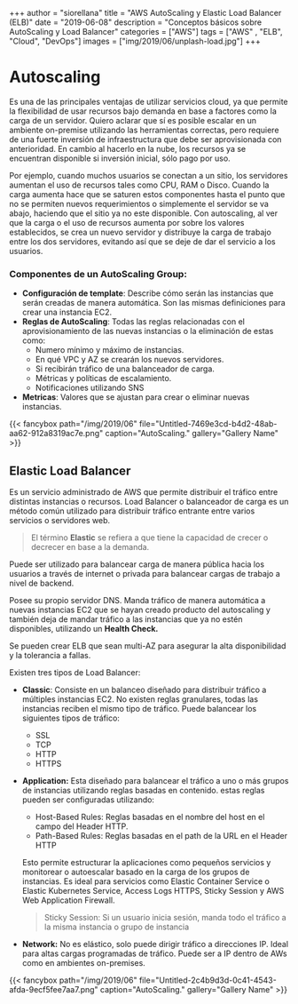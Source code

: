 +++
author = "siorellana"
title = "AWS AutoScaling y Elastic Load Balancer (ELB)"
date = "2019-06-08"
description = "Conceptos básicos sobre AutoScaling y Load Balancer"
categories = ["AWS"]
tags = ["AWS" , "ELB", "Cloud", "DevOps"]
images = ["img/2019/06/unplash-load.jpg"]
+++

# Autoscaling

Es una de las principales ventajas de utilizar servicios cloud, ya que permite la flexibilidad de usar recursos bajo demanda en base a factores como la carga de un servidor. Quiero aclarar que sí es posible escalar en un ambiente on-premise utilizando las herramientas correctas, pero requiere de una fuerte inversión de infraestructura que debe ser aprovisionada con anterioridad. En cambio al hacerlo en la nube, los recursos ya se encuentran disponible si inversión inicial, sólo pago por uso.

Por ejemplo, cuando muchos usuarios se conectan a un sitio, los servidores aumentan el uso de recursos tales como CPU, RAM o Disco. Cuando la carga aumenta hace que se saturen estos componentes hasta el punto que no se permiten nuevos requerimientos o simplemente el servidor se va abajo, haciendo que el sitio ya no este disponible. Con autoscaling, al ver que la carga o el uso de recursos aumenta por sobre los valores establecidos, se crea un nuevo servidor y distribuye la carga de trabajo entre los dos servidores, evitando así que se deje de dar el servicio a los usuarios.

### Componentes de un AutoScaling Group:

- **Configuración de template**: Describe cómo serán las instancias que serán creadas de manera automática. Son las mismas definiciones para crear una instancia EC2.
- **Reglas de AutoScaling**: Todas las reglas relacionadas con el aprovisionamiento de las nuevas instancias o la eliminación de estas como:
    - Numero mínimo y máximo de instancias.
    - En qué VPC y AZ se crearán los nuevos servidores.
    - Si recibirán tráfico de una balanceador de carga.
    - Métricas y políticas de escalamiento.
    - Notificaciones utilizando SNS
- **Metricas**: Valores que se ajustan para crear o eliminar nuevas instancias.

{{< fancybox path="/img/2019/06" file="Untitled-7469e3cd-b4d2-48ab-aa62-912a8319ac7e.png" caption="AutoScaling." gallery="Gallery Name" >}}


## Elastic Load Balancer

Es un servicio administrado de AWS que permite distribuir el tráfico entre distintas instancias o recursos. Load Balancer o balanceador de carga es un método común utilizado para distribuir tráfico entrante entre varios servicios o servidores web. 

> El término **Elastic** se refiera a que tiene la capacidad de crecer o decrecer en base a la demanda.

Puede ser utilizado para balancear carga de manera pública hacia los usuarios a través de internet o privada para balancear cargas de trabajo a nivel de backend.

Posee su propio servidor DNS. Manda tráfico de manera automática a nuevas instancias EC2 que se hayan creado producto del autoscaling y también deja de mandar tráfico a las instancias que ya no estén disponibles, utilizando un **Health Check.**

Se pueden crear ELB que sean multi-AZ para asegurar la alta disponibilidad y la tolerancia a fallas.

Existen tres tipos de Load Balancer:

- **Classic**: Consiste en un balanceo diseñado para distribuir tráfico a múltiples instancias EC2. No existen reglas granulares, todas las instancias reciben el mismo tipo de tráfico. Puede balancear los siguientes tipos de tráfico:
    - SSL
    - TCP
    - HTTP
    - HTTPS
- **Application:** Esta diseñado para balancear el tráfico a uno o más grupos de instancias utilizando reglas basadas en contenido. estas reglas pueden ser configuradas utilizando:
    - Host-Based Rules: Reglas basadas en el nombre del host en el campo del Header HTTP.
    - Path-Based Rules: Reglas basadas en el path de la URL en el Header HTTP

    Esto permite estructurar la aplicaciones como pequeños servicios y monitorear o autoescalar basado en la carga de los grupos de instancias. Es ideal para servicios como Elastic Container Service o Elastic Kubernetes Service, Access Logs HTTPS, Sticky Session y AWS Web Application Firewall.

    > Sticky Session: Si un usuario inicia sesión, manda todo el tráfico a la misma instancia o grupo de instancia

- **Network:** No es elástico, solo puede dirigir tráfico a direcciones IP. Ideal para altas cargas programadas de tráfico. Puede ser a IP dentro de AWs como en ambientes on-premises.

{{< fancybox path="/img/2019/06" file="Untitled-2c4b9d3d-0c41-4543-afda-9ecf5fee7aa7.png" caption="AutoScaling." gallery="Gallery Name" >}}

